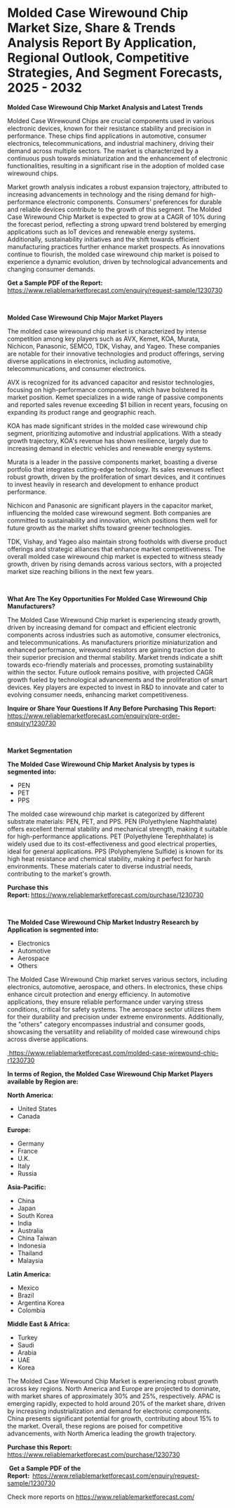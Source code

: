 <p><h1>Molded Case Wirewound Chip Market Size, Share & Trends Analysis Report By Application, Regional Outlook, Competitive Strategies, And Segment Forecasts, 2025 - 2032</h1></p><p><strong>Molded Case Wirewound Chip Market Analysis and Latest Trends</strong></p>
<p><p>Molded Case Wirewound Chips are crucial components used in various electronic devices, known for their resistance stability and precision in performance. These chips find applications in automotive, consumer electronics, telecommunications, and industrial machinery, driving their demand across multiple sectors. The market is characterized by a continuous push towards miniaturization and the enhancement of electronic functionalities, resulting in a significant rise in the adoption of molded case wirewound chips.</p><p>Market growth analysis indicates a robust expansion trajectory, attributed to increasing advancements in technology and the rising demand for high-performance electronic components. Consumers' preferences for durable and reliable devices contribute to the growth of this segment. The Molded Case Wirewound Chip Market is expected to grow at a CAGR of 10% during the forecast period, reflecting a strong upward trend bolstered by emerging applications such as IoT devices and renewable energy systems. Additionally, sustainability initiatives and the shift towards efficient manufacturing practices further enhance market prospects. As innovations continue to flourish, the molded case wirewound chip market is poised to experience a dynamic evolution, driven by technological advancements and changing consumer demands.</p></p>
<p><strong>Get a Sample PDF of the Report:&nbsp;</strong> <a href="https://www.reliablemarketforecast.com/enquiry/request-sample/1230730?utm_campaign=2462&utm_medium=2&utm_source=Github&utm_content=ia&utm_term=13022025&utm_id=molded-case-wirewound-chip">https://www.reliablemarketforecast.com/enquiry/request-sample/1230730</a></p>
<p>&nbsp;</p>
<p><strong>Molded Case Wirewound Chip Major Market Players</strong></p>
<p><p>The molded case wirewound chip market is characterized by intense competition among key players such as AVX, Kemet, KOA, Murata, Nichicon, Panasonic, SEMCO, TDK, Vishay, and Yageo. These companies are notable for their innovative technologies and product offerings, serving diverse applications in electronics, including automotive, telecommunications, and consumer electronics.</p><p>AVX is recognized for its advanced capacitor and resistor technologies, focusing on high-performance components, which have bolstered its market position. Kemet specializes in a wide range of passive components and reported sales revenue exceeding $1 billion in recent years, focusing on expanding its product range and geographic reach.</p><p>KOA has made significant strides in the molded case wirewound chip segment, prioritizing automotive and industrial applications. With a steady growth trajectory, KOA's revenue has shown resilience, largely due to increasing demand in electric vehicles and renewable energy systems.</p><p>Murata is a leader in the passive components market, boasting a diverse portfolio that integrates cutting-edge technology. Its sales revenues reflect robust growth, driven by the proliferation of smart devices, and it continues to invest heavily in research and development to enhance product performance.</p><p>Nichicon and Panasonic are significant players in the capacitor market, influencing the molded case wirewound segment. Both companies are committed to sustainability and innovation, which positions them well for future growth as the market shifts toward greener technologies.</p><p>TDK, Vishay, and Yageo also maintain strong footholds with diverse product offerings and strategic alliances that enhance market competitiveness. The overall molded case wirewound chip market is expected to witness steady growth, driven by rising demands across various sectors, with a projected market size reaching billions in the next few years.</p></p>
<p>&nbsp;</p>
<p><strong>What Are The Key Opportunities For Molded Case Wirewound Chip Manufacturers?</strong></p>
<p><p>The Molded Case Wirewound Chip market is experiencing steady growth, driven by increasing demand for compact and efficient electronic components across industries such as automotive, consumer electronics, and telecommunications. As manufacturers prioritize miniaturization and enhanced performance, wirewound resistors are gaining traction due to their superior precision and thermal stability. Market trends indicate a shift towards eco-friendly materials and processes, promoting sustainability within the sector. Future outlook remains positive, with projected CAGR growth fueled by technological advancements and the proliferation of smart devices. Key players are expected to invest in R&D to innovate and cater to evolving consumer needs, enhancing market competitiveness.</p></p>
<p><strong>Inquire or Share Your Questions If Any Before Purchasing This Report:</strong> <a href="https://www.reliablemarketforecast.com/enquiry/pre-order-enquiry/1230730?utm_campaign=2462&utm_medium=2&utm_source=Github&utm_content=ia&utm_term=13022025&utm_id=molded-case-wirewound-chip">https://www.reliablemarketforecast.com/enquiry/pre-order-enquiry/1230730</a></p>
<p>&nbsp;</p>
<p><strong>Market Segmentation</strong></p>
<p><strong>The Molded Case Wirewound Chip Market Analysis by types is segmented into:</strong></p>
<p><ul><li>PEN</li><li>PET</li><li>PPS</li></ul></p>
<p><p>The molded case wirewound chip market is categorized by different substrate materials: PEN, PET, and PPS. PEN (Polyethylene Naphthalate) offers excellent thermal stability and mechanical strength, making it suitable for high-performance applications. PET (Polyethylene Terephthalate) is widely used due to its cost-effectiveness and good electrical properties, ideal for general applications. PPS (Polyphenylene Sulfide) is known for its high heat resistance and chemical stability, making it perfect for harsh environments. These materials cater to diverse industrial needs, contributing to the market's growth.</p></p>
<p><strong>Purchase this Report:&nbsp;</strong><a href="https://www.reliablemarketforecast.com/purchase/1230730?utm_campaign=2462&utm_medium=2&utm_source=Github&utm_content=ia&utm_term=13022025&utm_id=molded-case-wirewound-chip">https://www.reliablemarketforecast.com/purchase/1230730</a></p>
<p>&nbsp;</p>
<p><strong>The Molded Case Wirewound Chip Market Industry Research by Application is segmented into:</strong></p>
<p><ul><li>Electronics</li><li>Automotive</li><li>Aerospace</li><li>Others</li></ul></p>
<p><p>The Molded Case Wirewound Chip market serves various sectors, including electronics, automotive, aerospace, and others. In electronics, these chips enhance circuit protection and energy efficiency. In automotive applications, they ensure reliable performance under varying stress conditions, critical for safety systems. The aerospace sector utilizes them for their durability and precision under extreme environments. Additionally, the "others" category encompasses industrial and consumer goods, showcasing the versatility and reliability of molded case wirewound chips across diverse applications.</p></p>
<p><a href="https://www.reliablemarketforecast.com/molded-case-wirewound-chip-r1230730?utm_campaign=2462&utm_medium=2&utm_source=Github&utm_content=ia&utm_term=13022025&utm_id=molded-case-wirewound-chip">&nbsp;https://www.reliablemarketforecast.com/molded-case-wirewound-chip-r1230730</a></p>
<p><strong>In terms of Region, the Molded Case Wirewound Chip Market Players available by Region are:</strong></p>
<p>
    <p> <strong> North America: </strong>
        <ul>
            <li>United States</li>
            <li>Canada</li>
        </ul>
        </p> 
    <p> <strong> Europe: </strong>
        <ul>
            <li>Germany</li>
            <li>France</li>
            <li>U.K.</li>
            <li>Italy</li>
            <li>Russia</li>
        </ul>
        </p> 
    <p> <strong> Asia-Pacific: </strong>
        <ul>
            <li>China</li>
            <li>Japan</li>
            <li>South Korea</li>
            <li>India</li>
            <li>Australia</li>
            <li>China Taiwan</li>
            <li>Indonesia</li>
            <li>Thailand</li>
            <li>Malaysia</li>
        </ul>
        </p> 
    <p> <strong> Latin America: </strong>
        <ul>
            <li>Mexico</li>
            <li>Brazil</li>
            <li>Argentina Korea</li>
            <li>Colombia</li>
        </ul>
        </p> 
    <p> <strong> Middle East & Africa: </strong>
        <ul>
            <li>Turkey</li>
            <li>Saudi</li>
            <li>Arabia</li>
            <li>UAE</li>
            <li>Korea</li>
        </ul>
    </p>
    </p>
<p><p>The Molded Case Wirewound Chip Market is experiencing robust growth across key regions. North America and Europe are projected to dominate, with market shares of approximately 30% and 25%, respectively. APAC is emerging rapidly, expected to hold around 20% of the market share, driven by increasing industrialization and demand for electronic components. China presents significant potential for growth, contributing about 15% to the market. Overall, these regions are poised for competitive advancements, with North America leading the growth trajectory.</p></p>
<p><strong>Purchase this Report: </strong><a href="https://www.reliablemarketforecast.com/purchase/1230730?utm_campaign=2462&utm_medium=2&utm_source=Github&utm_content=ia&utm_term=13022025&utm_id=molded-case-wirewound-chip">https://www.reliablemarketforecast.com/purchase/1230730</a></p>
<p>&nbsp;<strong>Get a Sample PDF of the Report:&nbsp;&nbsp;</strong><a href="https://www.reliablemarketforecast.com/enquiry/request-sample/1230730?utm_campaign=2462&utm_medium=2&utm_source=Github&utm_content=ia&utm_term=13022025&utm_id=molded-case-wirewound-chip">https://www.reliablemarketforecast.com/enquiry/request-sample/1230730</a></p>
<p><strong></strong></p>
<p>Check more reports on <a href="https://www.reliablemarketforecast.com/?utm_campaign=2462&utm_medium=2&utm_source=Github&utm_content=ia&utm_term=13022025&utm_id=molded-case-wirewound-chip">https://www.reliablemarketforecast.com/</a></p>